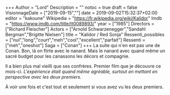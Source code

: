 +++
Author = "Lord"
Description = ""
notoc = true
draft = false
VisionnageDate = ["2019-09-15",""]
date = 2019-09-02T15:32:37+02:00
editor = "kakoune"
Wikipedia = "https://fr.wikipedia.org/wiki/Kalidor"
Imdb = "https://www.imdb.com/title/tt0089893/"
year = ["1985"]
Directors = ["Richard Fleischer"]
Actors = ["Arnold Schwarzenegger","Sandahl Bergman","Brigitte Nielsen"]
title = "Kalidor / Red Sonja"
Ressenti_possibles = ["nul","long","court","meh","cool","excellent","parfait"]
Ressenti = ["meh","oneshot"] 
Saga = ["Conan"]
+++
La suite qui n'en est pas une de Conan.
Bon, là on flirte avec le nanard.
Mais le nanard avec quand même un sacré budget pour les canassons les décors et compagnie.

Il a bien plus mal vieilli que ses confrères.
Premier film que je découvre ce mois-ci.
*L'expérience était quand même agréable, surtout en mettant en perspective avec les deux premiers*.

À voir une fois et c'est tout et seulement si vous avez vu les deux premiers.

